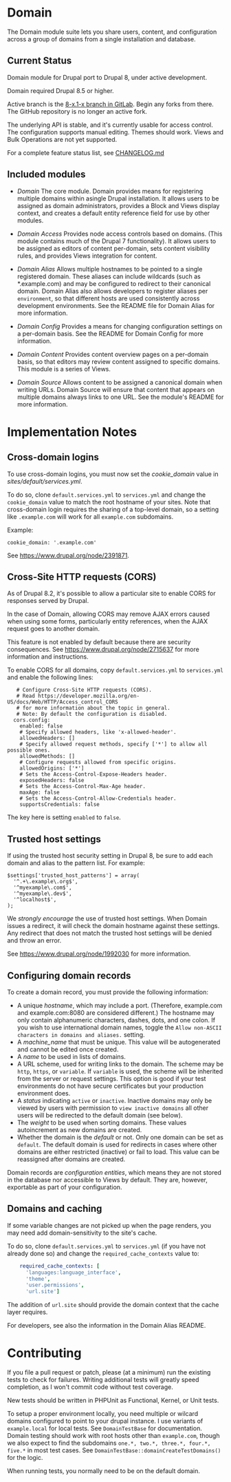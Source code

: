 Domain
======

The Domain module suite lets you share users, content, and configuration 
across a group of domains from a single installation and database.

Current Status
------

Domain module for Drupal port to Drupal 8, under active development.

Domain required Drupal 8.5 or higher.

Active branch is the [8-x.1-x branch in GitLab](https://git.drupalcode.org/project/domain). Begin any forks from there. The GitHub repository is no longer an active fork.

The underlying API is stable, and it's currently usable for access control.
The configuration supports manual editing. Themes should work. Views and Bulk
Operations are not yet supported.

For a complete feature status list, see [CHANGELOG.md](https://git.drupalcode.org/project/domain/blob/8.x-1.x/CHANGELOG.md)

Included modules
-------

* *Domain*
  The core module. Domain provides means for registering multiple domains within
  asingle Drupal installation. It allows users to be assigned as domain 
  administrators, provides a Block and Views display context, and creates a 
  default entity reference field for use by other modules.

* *Domain Access*
  Provides node access controls based on domains. (This module contains much of 
  the Drupal 7 functionality). It allows users to be assigned as editors of 
  content per-domain, sets content visibility rules, and provides Views 
  integration for content.

* *Domain Alias*
  Allows multiple hostnames to be pointed to a single registered domain. These 
  aliases can include wildcards (such as *.example.com) and may be configured 
  to redirect to their canonical domain. Domain Alias also allows developers 
  to register aliases per `environment`, so that different hosts are used 
  consistently across development environments. See the README file for Domain
  Alias for more information.

* *Domain Config*
  Provides a means for changing configuration settings on a per-domain basis. 
  See the README for Domain Config for more information.

* *Domain Content*
  Provides content overview pages on a per-domain basis, so that editors may 
  review content assigned to specific domains. This module is a series of Views.

* *Domain Source*
  Allows content to be assigned a canonical domain when writing URLs. Domain 
  Source will ensure that content that appears on multiple domains always links 
  to one URL. See the module's README for more information.


Implementation Notes
======

Cross-domain logins
------

To use cross-domain logins, you must now set the *cookie_domain* value in
*sites/default/services.yml*.

To do so, clone  `default.services.yml` to `services.yml` and change the
`cookie_domain` value to match the root hostname of your sites. Note that
cross-domain login requires the sharing of a top-level domain, so a setting like
`.example.com` will work for all `example.com` subdomains.

Example:

```
cookie_domain: '.example.com'
```

See https://www.drupal.org/node/2391871.

Cross-Site HTTP requests (CORS)
------
As of Drupal 8.2, it's possible to allow a particular site to enable CORS for 
responses served by Drupal.

In the case of Domain, allowing CORS may remove AJAX errors caused when using 
some forms, particularly entity references, when the AJAX request goes to 
another domain.

This feature is not enabled by default because there are security consequences. 
See https://www.drupal.org/node/2715637 for more information and instructions.

To enable CORS for all domains, copy `default.services.yml` to `services.yml` 
and enable the following lines:

```
   # Configure Cross-Site HTTP requests (CORS).
   # Read https://developer.mozilla.org/en-US/docs/Web/HTTP/Access_control_CORS
   # for more information about the topic in general.
   # Note: By default the configuration is disabled.
  cors.config:
    enabled: false
    # Specify allowed headers, like 'x-allowed-header'.
    allowedHeaders: []
    # Specify allowed request methods, specify ['*'] to allow all possible ones.
    allowedMethods: []
    # Configure requests allowed from specific origins.
    allowedOrigins: ['*']
    # Sets the Access-Control-Expose-Headers header.
    exposedHeaders: false
    # Sets the Access-Control-Max-Age header.
    maxAge: false
    # Sets the Access-Control-Allow-Credentials header.
    supportsCredentials: false
```

The key here is setting `enabled` to `false`.

Trusted host settings
------

If using the trusted host security setting in Drupal 8, be sure to add 
each domain and alias to the pattern list. For example:

```
$settings['trusted_host_patterns'] = array(
  '^.+\.example\.org$',
  '^myexample\.com$',
  '^myexample\.dev$',
  '^localhost$',
);
```

We *strongly encourage* the use of trusted host settings. When Domain issues
a redirect, it will check the domain hostname against these settings. Any 
redirect that does not match the trusted host settings will be denied and 
throw an error.

See https://www.drupal.org/node/1992030 for more information.

Configuring domain records
-------
To create a domain record, you must provide the following information:

* A unique *hostname*, which may include a port. (Therefore, example.com and
example.com:8080 are considered different.) The hostname may only contain
alphanumeric characters, dashes, dots, and one colon. If you wish to use
international domain names, toggle the `Allow non-ASCII characters in domains
 and aliases.` setting.
* A *machine_name* that must be unique. This value will be autogenerated and
cannot be edited once created.
* A *name* to be used in lists of domains.
* A URL scheme, used for writing links to the domain. The scheme may be `http`,
`https`, or `variable`. If `variable` is used, the scheme will be inherited from
the server or request settings. This option is good if your test environments
do not have secure certificates but your production environment does.
* A *status* indicating `active` or `inactive`. Inactive domains may only be
viewed by users with permission to `view inactive domains` all other users will
be redirected to the default domain (see below).
* The *weight* to be used when sorting domains. These values autoincrement as
new domains are created.
* Whether the domain is the *default* or not. Only one domain can be set as
 `default`. The default domain is used for redirects in cases where other
 domains are either restricted (inactive) or fail to load. This value can be
 reassigned after domains are created.

Domain records are *configuration entities*, which means they are not stored in
the database nor accessible to Views by default. They are, however, exportable
as part of your configuration.

Domains and caching
------

If some variable changes are not picked up when the page renders, you may need
add domain-sensitivity to the site's cache.

To do so, clone  `default.services.yml` to `services.yml` (if you have not
already done so) and change the `required_cache_contexts` value to:

```YAML
    required_cache_contexts: [
      'languages:language_interface', 
      'theme', 
      'user.permissions', 
      'url.site']
```

The addition of `url.site` should provide the domain context that the cache
layer requires.

For developers, see also the information in the Domain Alias README.

Contributing
====

If you file a pull request or patch, please (at a minimum) run the existing
tests to check for failures. Writing additional tests will greatly speed 
completion, as I won't commit code without test coverage.

New tests should be written in PHPUnit as Functional, Kernel, or Unit tests.

To setup a proper environment locally, you need multiple or wilcard domains 
configured to point to your drupal instance. I use variants of `example.local`
for local tests. See `DomainTestBase` for documentation. Domain testing should
work with root hosts other than `example.com`, though we also expect to find 
the subdomains `one.*, two.*, three.*, four.*, five.*` in most test cases. 
See `DomainTestBase::domainCreateTestDomains()` for the logic.

When running tests, you normally need to be on the default domain.
